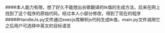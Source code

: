 ####本人能力有限，想了好久不能想出谷歌翻译的tk值的生成方法，后来在网上找到了这个程序的原始代码，经过本人小部分修改，得到了现在的程序  
#####HandleJs.py文件通过execjs库解析js代码生成tk值，main.py文件调用它之后用户可选择中英文的目标语言
